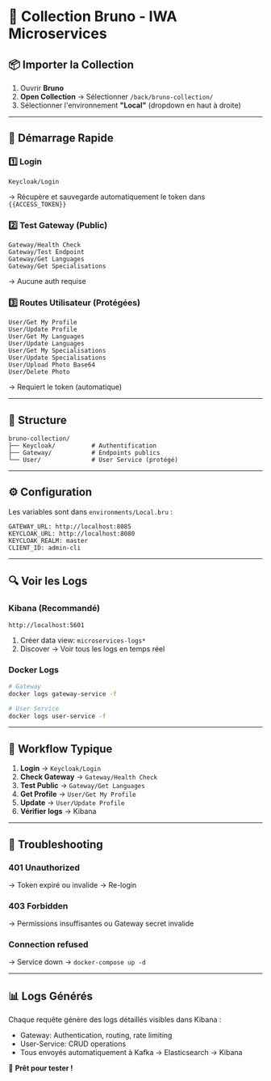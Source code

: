 # 🧪 Collection Bruno - IWA Microservices

## 📦 Importer la Collection

1. Ouvrir **Bruno**
2. **Open Collection** → Sélectionner `/back/bruno-collection/`
3. Sélectionner l'environnement **"Local"** (dropdown en haut à droite)

---

## 🚀 Démarrage Rapide

### 1️⃣ Login
```
Keycloak/Login
```
→ Récupère et sauvegarde automatiquement le token dans `{{ACCESS_TOKEN}}`

### 2️⃣ Test Gateway (Public)
```
Gateway/Health Check
Gateway/Test Endpoint
Gateway/Get Languages
Gateway/Get Specialisations
```
→ Aucune auth requise

### 3️⃣ Routes Utilisateur (Protégées)
```
User/Get My Profile
User/Update Profile
User/Get My Languages
User/Update Languages
User/Get My Specialisations
User/Update Specialisations
User/Upload Photo Base64
User/Delete Photo
```
→ Requiert le token (automatique)

---

## 📂 Structure

```
bruno-collection/
├── Keycloak/          # Authentification
├── Gateway/           # Endpoints publics
└── User/              # User Service (protégé)
```

---

## ⚙️ Configuration

Les variables sont dans `environments/Local.bru` :

```
GATEWAY_URL: http://localhost:8085
KEYCLOAK_URL: http://localhost:8080
KEYCLOAK_REALM: master
CLIENT_ID: admin-cli
```

---

## 🔍 Voir les Logs

### Kibana (Recommandé)
```
http://localhost:5601
```
1. Créer data view: `microservices-logs*`
2. Discover → Voir tous les logs en temps réel

### Docker Logs
```bash
# Gateway
docker logs gateway-service -f

# User Service
docker logs user-service -f
```

---

## 🎯 Workflow Typique

1. **Login** → `Keycloak/Login`
2. **Check Gateway** → `Gateway/Health Check`
3. **Test Public** → `Gateway/Get Languages`
4. **Get Profile** → `User/Get My Profile`
5. **Update** → `User/Update Profile`
6. **Vérifier logs** → Kibana

---

## 🐛 Troubleshooting

### 401 Unauthorized
→ Token expiré ou invalide → Re-login

### 403 Forbidden
→ Permissions insuffisantes ou Gateway secret invalide

### Connection refused
→ Service down → `docker-compose up -d`

---

## 📊 Logs Générés

Chaque requête génère des logs détaillés visibles dans Kibana :
- Gateway: Authentication, routing, rate limiting
- User-Service: CRUD operations
- Tous envoyés automatiquement à Kafka → Elasticsearch → Kibana

🚀 **Prêt pour tester !**
